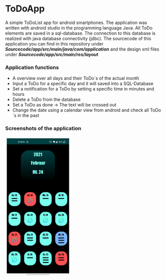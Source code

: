 # ToDoApp
A simple ToDoList app for android smartphones. The application was written with android studio in the programming language Java.
All ToDo elements are saved in a sql-database. The connection to this database is realized with java database connectivity (jdbc).
The sourcecode of this application you can find in this repository under ***Sourcecode/app/src/main/java/com/application*** and the design xml files under ***Sourcecode/app/src/main/res/layout***

### Application functions
* A overview over all days and their ToDo´s of the actual month
* Input a ToDo for a specific day and it will saved into a SQL-Database
* Set a notification for a ToDo by setting a specific time in minutes and hours
* Delete a ToDo from the database
* Set a ToDo as done -> The text will be crossed out
* Change the date using a calendar view from android and check all ToDo´s in the past

### Screenshots of the application
<div>
  <img src="Screenshots/Screenshot_20210224-222852.jpg" width="200" alt="" style="margin:5px" align="left">
